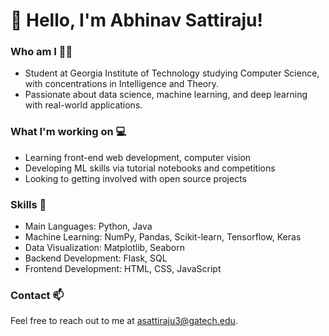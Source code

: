 # 👋 Hello, I'm Abhinav Sattiraju!

### Who am I 🧑‍🎓
- Student at Georgia Institute of Technology studying Computer Science, with concentrations in Intelligence and Theory.
- Passionate about data science, machine learning, and deep learning with real-world applications.

### What I'm working on 💻
- Learning front-end web development, computer vision
- Developing ML skills via tutorial notebooks and competitions
- Looking to getting involved with open source projects

### Skills 🧰
- Main Languages: Python, Java
- Machine Learning: NumPy, Pandas, Scikit-learn, Tensorflow, Keras
- Data Visualization: Matplotlib, Seaborn
- Backend Development: Flask, SQL
- Frontend Development: HTML, CSS, JavaScript

### Contact 📫
Feel free to reach out to me at <asattiraju3@gatech.edu>.
